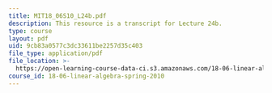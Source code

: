 ```yaml
---
title: MIT18_06S10_L24b.pdf
description: This resource is a transcript for Lecture 24b.
type: course
layout: pdf
uid: 9cb83a0577c3dc33611be2257d35c403
file_type: application/pdf
file_location: >-
  https://open-learning-course-data-ci.s3.amazonaws.com/18-06-linear-algebra-spring-2010/9cb83a0577c3dc33611be2257d35c403_MIT18_06S10_L24b.pdf
course_id: 18-06-linear-algebra-spring-2010
---
```

